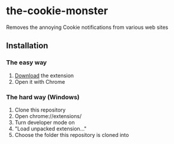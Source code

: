 the-cookie-monster
==================

Removes the annoying Cookie notifications from various web sites

## Installation

### The easy way

1. [Download](https://docs.google.com/uc?authuser=0&id=0BxmwwQWC2nGAUDcxTUNXSG5UUjQ&export=download) the extension
2. Open it with Chrome


### The hard way (Windows)

1. Clone this repository
2. Open chrome://extensions/
3. Turn developer mode on
4. "Load unpacked extension..."
5. Choose the folder this repository is cloned into
